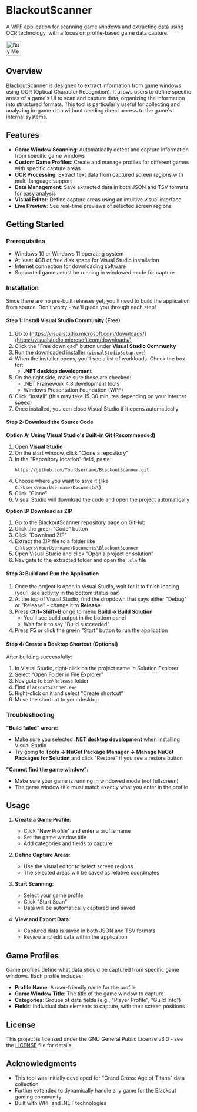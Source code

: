 # BlackoutScanner

A WPF application for scanning game windows and extracting data using OCR technology, with a focus on profile-based game data capture.

<a href="https://www.buymeacoffee.com/throndir" target="_blank"><img src="https://cdn.buymeacoffee.com/buttons/v2/default-yellow.png" alt="Buy Me A Coffee" style="height: 40px !important;" ></a>

## Overview

BlackoutScanner is designed to extract information from game windows using OCR (Optical Character Recognition). It allows users to define specific areas of a game's UI to scan and capture data, organizing the information into structured formats. This tool is particularly useful for collecting and analyzing in-game data without needing direct access to the game's internal systems.

## Features

- **Game Window Scanning**: Automatically detect and capture information from specific game windows
- **Custom Game Profiles**: Create and manage profiles for different games with specific capture areas
- **OCR Processing**: Extract text data from captured screen regions with multi-language support
- **Data Management**: Save extracted data in both JSON and TSV formats for easy analysis
- **Visual Editor**: Define capture areas using an intuitive visual interface
- **Live Preview**: See real-time previews of selected screen regions

## Getting Started

### Prerequisites

- Windows 10 or Windows 11 operating system
- At least 4GB of free disk space for Visual Studio installation
- Internet connection for downloading software
- Supported games must be running in windowed mode for capture

### Installation

Since there are no pre-built releases yet, you'll need to build the application from source. Don't worry - we'll guide you through each step!

#### Step 1: Install Visual Studio Community (Free)

1. Go to [https://visualstudio.microsoft.com/downloads/](https://visualstudio.microsoft.com/downloads/)
2. Click the "Free download" button under **Visual Studio Community**
3. Run the downloaded installer (`VisualStudioSetup.exe`)
4. When the installer opens, you'll see a list of workloads. Check the box for:
   - **.NET desktop development**
5. On the right side, make sure these are checked:
   - .NET Framework 4.8 development tools
   - Windows Presentation Foundation (WPF)
6. Click "Install" (this may take 15-30 minutes depending on your internet speed)
7. Once installed, you can close Visual Studio if it opens automatically

#### Step 2: Download the Source Code

**Option A: Using Visual Studio's Built-in Git (Recommended)**
1. Open **Visual Studio**
2. On the start window, click "Clone a repository"
3. In the "Repository location" field, paste:
   ```
   https://github.com/YourUsername/BlackoutScanner.git
   ```
4. Choose where you want to save it (like `C:\Users\YourUsername\Documents\`)
5. Click "Clone"
6. Visual Studio will download the code and open the project automatically

**Option B: Download as ZIP**
1. Go to the BlackoutScanner repository page on GitHub
2. Click the green "Code" button
3. Click "Download ZIP"
4. Extract the ZIP file to a folder like `C:\Users\YourUsername\Documents\BlackoutScanner`
5. Open Visual Studio and click "Open a project or solution"
6. Navigate to the extracted folder and open the `.sln` file

#### Step 3: Build and Run the Application

1. Once the project is open in Visual Studio, wait for it to finish loading (you'll see activity in the bottom status bar)
2. At the top of Visual Studio, find the dropdown that says either "Debug" or "Release" - change it to **Release**
3. Press **Ctrl+Shift+B** or go to menu **Build → Build Solution**
   - You'll see build output in the bottom panel
   - Wait for it to say "Build succeeded"
4. Press **F5** or click the green "Start" button to run the application

#### Step 4: Create a Desktop Shortcut (Optional)

After building successfully:
1. In Visual Studio, right-click on the project name in Solution Explorer
2. Select "Open Folder in File Explorer"
3. Navigate to `bin\Release` folder
4. Find `BlackoutScanner.exe`
5. Right-click on it and select "Create shortcut"
6. Move the shortcut to your desktop

### Troubleshooting

**"Build failed" errors:**
- Make sure you selected **.NET desktop development** when installing Visual Studio
- Try going to **Tools → NuGet Package Manager → Manage NuGet Packages for Solution** and click "Restore" if you see a restore button

**"Cannot find the game window":**
- Make sure your game is running in windowed mode (not fullscreen)
- The game window title must match exactly what you enter in the profile

## Usage

1. **Create a Game Profile**:
   - Click "New Profile" and enter a profile name
   - Set the game window title
   - Add categories and fields to capture

2. **Define Capture Areas**:
   - Use the visual editor to select screen regions
   - The selected areas will be saved as relative coordinates

3. **Start Scanning**:
   - Select your game profile
   - Click "Start Scan"
   - Data will be automatically captured and saved

4. **View and Export Data**:
   - Captured data is saved in both JSON and TSV formats
   - Review and edit data within the application

## Game Profiles

Game profiles define what data should be captured from specific game windows. Each profile includes:

- **Profile Name**: A user-friendly name for the profile
- **Game Window Title**: The title of the game window to capture
- **Categories**: Groups of data fields (e.g., "Player Profile", "Guild Info")
- **Fields**: Individual data elements to capture, with their screen positions

## License

This project is licensed under the GNU General Public License v3.0 - see the [LICENSE](LICENSE) file for details.

## Acknowledgments

- This tool was initially developed for "Grand Cross: Age of Titans" data collection
- Further extended to dynamically handle any game for the Blackout gaming community
- Built with WPF and .NET technologies
